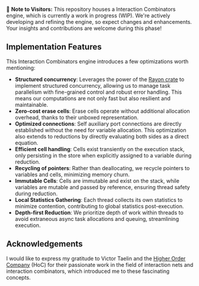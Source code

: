 🚧 **Note to Visitors:**
This repository houses a Interaction Combinators engine, which is currently a work in progress (WIP). We're actively developing and refining the engine, so expect changes and enhancements. Your insights and contributions are welcome during this phase!

## Implementation Features

This Interaction Combinators engine introduces a few optimizations worth mentioning:

- **Structured concurrency**: Leverages the power of the [Rayon crate](https://docs.rs/rayon/latest/rayon/) to implement structured concurrency, allowing us to manage task parallelism with fine-grained control and robust error handling. This means our computations are not only fast but also resilient and maintainable.
- **Zero-cost erase cells**: Erase cells operate without additional allocation overhead, thanks to their unboxed representation.
- **Optimized connections**: Self auxiliary port connections are directly established without the need for variable allocation. This optimization also extends to reductions by directly evaluating both sides as a direct equation.
- **Efficient cell handling**: Cells exist transiently on the execution stack, only persisting in the store when explicitly assigned to a variable during reduction.
- **Recycling of pointers**: Rather than deallocating, we recycle pointers to variables and cells, minimizing memory churn.
- **Immutable Cells**: Cells are immutable and exist on the stack, while variables are mutable and passed by reference, ensuring thread safety during reduction.
- **Local Statistics Gathering**: Each thread collects its own statistics to minimize contention, contributing to global statistics post-execution.
- **Depth-first Reduction**: We prioritize depth of work within threads to avoid extraneous async task allocations and queuing, streamlining execution.

## Acknowledgements
I would like to express my gratitude to Victor Taelin and the [Higher Order Company](https://github.com/HigherOrderCO) (HoC) for their passionate work in the field of interaction nets and interaction combinators, which introduced me to these fascinating concepts.
